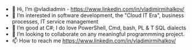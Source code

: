 - 👋 Hi, I’m @vladiadmin - https://www.linkedin.com/in/vladimirmihalkov/ 
- 👀 I’m interested in software development, the "Cloud IT Era", business processes, IT service management
- 🌱 I’m good at C#; I do love PowerShell, Cmd, bash, PL & T SQL dialects
- 💞️ I’m looking to collaborate on any meaningful programmming project. 
- 📫 How to reach me https://www.linkedin.com/in/vladimirmihalkov/

<!---
vladiadmin/vladiadmin is a ✨ special ✨ repository because its `README.md` (this file) appears on your GitHub profile.
You can click the Preview link to take a look at your changes.
--->

